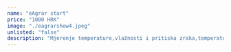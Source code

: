 ```yaml
---
name: "eAgrar start"
price: "1000 HRK"
image: "./eagrarshow4.jpeg"
unlisted: "false"
description: "Mjerenje temperature,vlažnosti i pritiska zraka,temperature i vlažnosti tla. Real-time podatci na serveru.Autonomija rada do 2 god."
---
```

